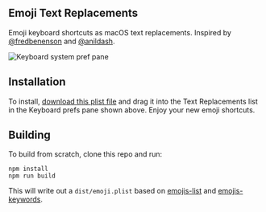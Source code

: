 ## Emoji Text Replacements

Emoji keyboard shortcuts as macOS text replacements.
Inspired by [@fredbenenson](https://twitter.com/fredbenenson) and [@anildash](https://twitter.com/anildash).

![Keyboard system pref pane](https://cloud.githubusercontent.com/assets/50809/25370483/f75636f2-293f-11e7-93ec-349446099e3a.png)

## Installation

To install, [download this plist file](https://raw.githubusercontent.com/tashian/emoji-text-replacements/master/dist/emoji.plist) and drag it into the Text Replacements list in the Keyboard prefs pane shown above.
Enjoy your new emoji shortcuts.

## Building

To build from scratch, clone this repo and run:

```
npm install
npm run build
```

This will write out a `dist/emoji.plist` based on [emojis-list](https://github.com/Kikobeats/emojis-list) and [emojis-keywords](https://github.com/Kikobeats/emojis-keywords).
